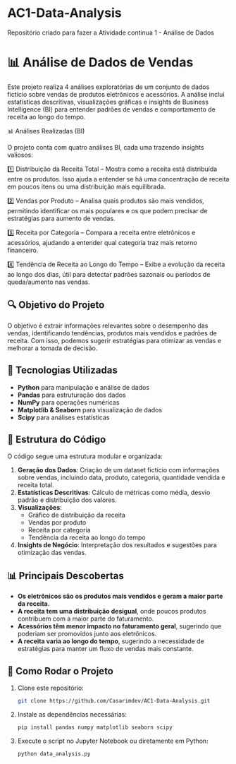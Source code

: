 # AC1-Data-Analysis
Repositório criado para fazer a Atividade continua 1 - Análise de Dados
# 📊 Análise de Dados de Vendas

Este projeto realiza 4 análises exploratórias de um conjunto de dados fictício sobre vendas de produtos eletrônicos e acessórios. A análise inclui estatísticas descritivas, visualizações gráficas e insights de Business Intelligence (BI) para entender padrões de vendas e comportamento de receita ao longo do tempo.

📊 Análises Realizadas (BI)

O projeto conta com quatro análises BI, cada uma trazendo insights valiosos:

1️⃣ Distribuição da Receita Total – Mostra como a receita está distribuída entre os produtos. Isso ajuda a entender se há uma concentração de receita em poucos itens ou uma distribuição mais equilibrada.

2️⃣ Vendas por Produto – Analisa quais produtos são mais vendidos, permitindo identificar os mais populares e os que podem precisar de estratégias para aumento de vendas.

3️⃣ Receita por Categoria – Compara a receita entre eletrônicos e acessórios, ajudando a entender qual categoria traz mais retorno financeiro.

4️⃣ Tendência de Receita ao Longo do Tempo – Exibe a evolução da receita ao longo dos dias, útil para detectar padrões sazonais ou períodos de queda/aumento nas vendas.

## 🔍 Objetivo do Projeto
O objetivo é extrair informações relevantes sobre o desempenho das vendas, identificando tendências, produtos mais vendidos e padrões de receita. Com isso, podemos sugerir estratégias para otimizar as vendas e melhorar a tomada de decisão.

## 📌 Tecnologias Utilizadas
- **Python** para manipulação e análise de dados
- **Pandas** para estruturação dos dados
- **NumPy** para operações numéricas
- **Matplotlib & Seaborn** para visualização de dados
- **Scipy** para análises estatísticas

## 📂 Estrutura do Código
O código segue uma estrutura modular e organizada:

1. **Geração dos Dados**: Criação de um dataset fictício com informações sobre vendas, incluindo data, produto, categoria, quantidade vendida e receita total.
2. **Estatísticas Descritivas**: Cálculo de métricas como média, desvio padrão e distribuição dos valores.
3. **Visualizações**:
   - Gráfico de distribuição da receita
   - Vendas por produto
   - Receita por categoria
   - Tendência da receita ao longo do tempo
4. **Insights de Negócio**: Interpretação dos resultados e sugestões para otimização das vendas.

## 📊 Principais Descobertas
- **Os eletrônicos são os produtos mais vendidos e geram a maior parte da receita.**
- **A receita tem uma distribuição desigual**, onde poucos produtos contribuem com a maior parte do faturamento.
- **Acessórios têm menor impacto no faturamento geral**, sugerindo que poderiam ser promovidos junto aos eletrônicos.
- **A receita varia ao longo do tempo**, sugerindo a necessidade de estratégias para manter um fluxo de vendas mais constante.

## 🚀 Como Rodar o Projeto
1. Clone este repositório:
   ```bash
   git clone https://github.com/Casarimdev/AC1-Data-Analysis.git
   ```
2. Instale as dependências necessárias:
   ```bash
   pip install pandas numpy matplotlib seaborn scipy
   ```
3. Execute o script no Jupyter Notebook ou diretamente em Python:
   ```bash
   python data_analysis.py
   ```



